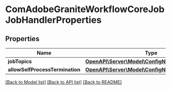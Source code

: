 # ComAdobeGraniteWorkflowCoreJobJobHandlerProperties

## Properties
Name | Type | Description | Notes
------------ | ------------- | ------------- | -------------
**jobTopics** | [**OpenAPI\Server\Model\ConfigNodePropertyArray**](ConfigNodePropertyArray.md) |  | [optional] 
**allowSelfProcessTermination** | [**OpenAPI\Server\Model\ConfigNodePropertyBoolean**](ConfigNodePropertyBoolean.md) |  | [optional] 

[[Back to Model list]](../README.md#documentation-for-models) [[Back to API list]](../README.md#documentation-for-api-endpoints) [[Back to README]](../README.md)


